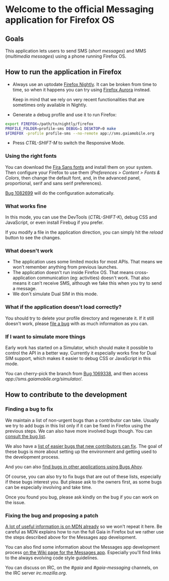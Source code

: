 Welcome to the official Messaging application for Firefox OS
============================================================
Goals
-----
This application lets users to send SMS (_short messages_) and MMS (_multimedia
messages_) using a phone running Firefox OS.

How to run the application in Firefox
-------------------------------------

* Always use an uptodate [Firefox Nightly](http://nightly.mozilla.org/). It can
  be broken from time to time, so when it happens you can try using [Firefox
  Aurora](https://www.mozilla.org/fr/firefox/channel/#aurora) instead.

  Keep in mind that we rely on very recent functionalities that are sometimes
  only available in Nightly.

* Generate a debug profile and use it to run Firefox:

```bash
export FIREFOX=/path/to/nightly/firefox
PROFILE_FOLDER=profile-sms DEBUG=1 DESKTOP=0 make
$FIREFOX -profile profile-sms --no-remote app://sms.gaiamobile.org
```

* Press _CTRL-SHIFT-M_ to switch the Responsive Mode.

### Using the right fonts

You can download the [Fira Sans fonts](http://www.carrois.com/fira-3-1/#download)
and install them on your system. Then configure your Firefox to use them
(_Preferences > Content > Fonts & Colors_, then change the default font, and, in
the advanced panel, proportional, serif and sans serif preferences).

[Bug 1082699](https://bugzilla.mozilla.org/show_bug.cgi?id=1082699) will do the
configuration automatically.

### What works fine

In this mode, you can use the DevTools (_CTRL-SHIFT-K_), debug CSS and
JavaScript, or even install Firebug if you prefer.

If you modify a file in the application direction, you can simply hit the
_reload_ button to see the changes.

### What doesn't work

* The application uses some limited mocks for most APIs. That means we won't
  remember anything from previous launches.
* The application doesn't run inside Firefox OS. That means cross-application
  communication (eg: activities) doesn't work. That also means it can't receive
  SMS, although we fake this when you try to send a message.
* We don't simulate Dual SIM in this mode.

### What if the application doesn't load correctly?

You should try to delete your profile directory and regenerate it. If it still
doesn't work, please [file a bug](https://bugzilla.mozilla.org/enter_bug.cgi?product=Firefox%20OS&component=Gaia%3A%3ASMS&short_desc=[Messages]%20Running%20the%20application%20in%20Firefox%20is%20broken)
with as much information as you can.

### If I want to simulate more things

Early work has started on a Simulator, which should make it possible to control
the API in a better way. Currently it especially works fine for Dual SIM
support, which makes it easier to debug CSS or JavaScript in this mode.

You can cherry-pick the branch from [Bug 1069338](https://bugzilla.mozilla.org/show_bug.cgi?id=1069338),
and then access _app://sms.gaiamobile.org/simulator/_.


How to contribute to the development
------------------------------------
### Finding a bug to fix

We maintain a list of non-urgent bugs than a contributor can take. Usually we
try to add bugs in this list only if it can be fixed in Firefox using the
previous steps. We can also have more involved bugs though. You can [consult the
bug list](https://bugzilla.mozilla.org/buglist.cgi?f1=bug_mentor&o1=isnotempty&resolution=---&emailtype1=exact&query_format=advanced&emailassigned_to1=1&email1=nobody%40mozilla.org&component=Gaia%3A%3ASMS&product=Firefox%20OS).

We also have a [list of easier bugs that new contributors can
fix](https://bugzilla.mozilla.org/buglist.cgi?o1=isnotempty&emailtype1=exact&status_whiteboard_type=substring&emailassigned_to1=1&status_whiteboard=[good%20first%20bug]&email1=nobody%40mozilla.org&f1=bug_mentor&resolution=---&query_format=advanced&component=Gaia%3A%3ASMS&product=Firefox%20OS).
The goal of these bugs is more about setting up the environment and getting used
to the development process.

And you can also [find bugs in other applications using Bugs Ahoy](http://www.joshmatthews.net/bugsahoy/?b2g=1&unowned=1).

Of course, you can also try to fix bugs that are out of these lists, especially
if these bugs interest you. But please ask to the owners first, as some bugs can
be especially involving and take time.

Once you found you bug, please ask kindly on the bug if you can work on the
issue.

### Fixing the bug and proposing a patch

[A lot of useful information is on MDN already](https://developer.mozilla.org/en-US/Firefox_OS/Developing_Gaia)
so we won't repeat it here. Be careful as MDN explains how to run the full Gaia
in Firefox but we rather use the steps described above for the Messages app
development.

You can also find some information about the Messages app development process
[on the Wiki page for the Messages app](https://wiki.mozilla.org/Gaia/SMS).
Especially you'll find links to the always evolving code style guidelines.

You can discuss on IRC, on the _#gaia_ and _#gaia-messaging_ channels, on the IRC
server _irc.mozilla.org_.

